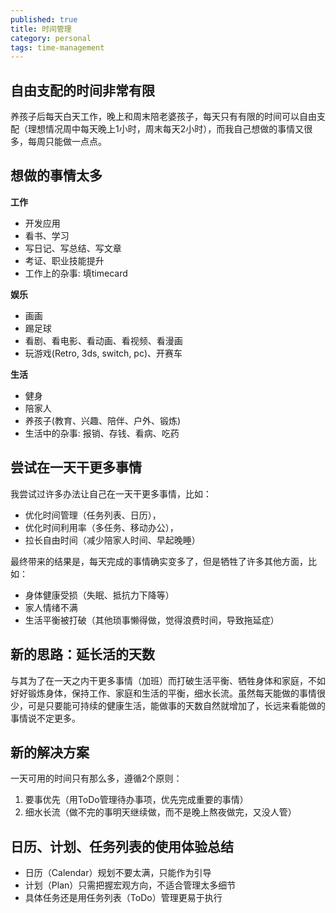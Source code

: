 ```yaml
---
published: true
title: 时间管理
category: personal
tags: time-management
---
```

## 自由支配的时间非常有限

养孩子后每天白天工作，晚上和周末陪老婆孩子，每天只有有限的时间可以自由支配（理想情况周中每天晚上1小时，周末每天2小时），而我自己想做的事情又很多，每周只能做一点点。

## 想做的事情太多

**工作**
- 开发应用
- 看书、学习
- 写日记、写总结、写文章
- 考证、职业技能提升
- 工作上的杂事: 填timecard

**娱乐**
- 画画
- 踢足球
- 看剧、看电影、看动画、看视频、看漫画
- 玩游戏(Retro, 3ds, switch, pc)、开赛⻋

**生活**
- 健身
- 陪家人
- 养孩子(教育、兴趣、陪伴、户外、锻炼)
- 生活中的杂事: 报销、存钱、看病、吃药

## 尝试在一天干更多事情

我尝试过许多办法让自己在一天干更多事情，比如：
- 优化时间管理（任务列表、日历），
- 优化时间利用率（多任务、移动办公），
- 拉长自由时间（减少陪家人时间、早起晚睡）

最终带来的结果是，每天完成的事情确实变多了，但是牺牲了许多其他方面，比如：
- 身体健康受损（失眠、抵抗力下降等）
- 家人情绪不满
- 生活平衡被打破（其他琐事懒得做，觉得浪费时间，导致拖延症）

## 新的思路：延长活的天数

与其为了在一天之内干更多事情（加班）而打破生活平衡、牺牲身体和家庭，不如好好锻炼身体，保持工作、家庭和生活的平衡，细水长流。虽然每天能做的事情很少，可是只要能可持续的健康生活，能做事的天数自然就增加了，长远来看能做的事情说不定更多。

## 新的解决方案

一天可用的时间只有那么多，遵循2个原则：
1. 要事优先（用ToDo管理待办事项，优先完成重要的事情）
2. 细水长流（做不完的事明天继续做，而不是晚上熬夜做完，又没人管）

## 日历、计划、任务列表的使用体验总结

- 日历（Calendar）规划不要太满，只能作为引导
- 计划（Plan）只需把握宏观方向，不适合管理太多细节
- 具体任务还是用任务列表（ToDo）管理更易于执行
